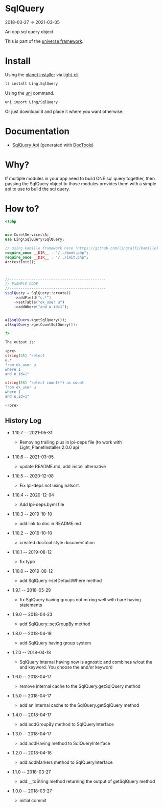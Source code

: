 SqlQuery
===========
2018-03-27 -> 2021-03-05



An oop sql query object.


This is part of the [universe framework](https://github.com/karayabin/universe-snapshot).


Install
==========
Using the [planet installer](https://github.com/lingtalfi/Light_PlanetInstaller) via [light-cli](https://github.com/lingtalfi/Light_Cli)
```bash
lt install Ling.SqlQuery
```

Using the [uni](https://github.com/lingtalfi/universe-naive-importer) command.
```bash
uni import Ling/SqlQuery
```

Or just download it and place it where you want otherwise.



Documentation
===========
- [SqlQuery Api](https://github.com/lingtalfi/SqlQuery/blob/master/doc/api/Ling/SqlQuery.md) (generated with [DocTools](https://github.com/lingtalfi/DocTools))


Why?
==========================

If multiple modules in your app need to build ONE sql query together,
then passing the SqlQuery object to those modules provides them with
a simple api to use to build the sql query. 


How to?
===========

```php
<?php


use Core\Services\A;
use Ling\SqlQuery\SqlQuery;

// using kamille framework here (https://github.com/lingtalfi/kamille)
require_once __DIR__ . "/../boot.php";
require_once __DIR__ . "/../init.php";
A::testInit();



//--------------------------------------------
// EXAMPLE CODE
//--------------------------------------------
$sqlQuery = SqlQuery::create()
    ->addField("u.*")
    ->setTable("ek_user u")
    ->addWhere("and u.id=1");


a($sqlQuery->getSqlQuery());
a($sqlQuery->getCountSqlQuery());

?>

The output is:

<pre>
string(45) "select
u.*
from ek_user u
where 1
and u.id=1"

string(58) "select count(*) as count
from ek_user u
where 1
and u.id=1"

</pre>

```




History Log
------------------

- 1.10.7 -- 2021-05-31

    - Removing trailing plus in lpi-deps file (to work with Light_PlanetInstaller:2.0.0 api

- 1.10.6 -- 2021-03-05

    - update README.md, add install alternative

- 1.10.5 -- 2020-12-08

    - Fix lpi-deps not using natsort.

- 1.10.4 -- 2020-12-04

    - Add lpi-deps.byml file

- 1.10.3 -- 2019-10-10

    - add link to doc in README.md
    
- 1.10.2 -- 2019-10-10

    - created docTool style documentation
    
- 1.10.1 -- 2019-08-12

    - fix typo
    
- 1.10.0 -- 2019-08-12

    - add SqlQuery->setDefaultWhere method
    
- 1.9.1 -- 2018-05-29

    - fix SqlQuery having groups not mixing well with bare having statements

- 1.9.0 -- 2018-04-23

    - add SqlQuery::setGroupBy method
    
- 1.8.0 -- 2018-04-18

    - add SqlQuery having group system
    
- 1.7.0 -- 2018-04-18

    - SqlQuery internal having now is agnostic and combines w/out the and keyword. You choose the and/or keyword

- 1.6.0 -- 2018-04-17

    - remove internal cache to the SqlQuery.getSqlQuery method
    
- 1.5.0 -- 2018-04-17

    - add an internal cache to the SqlQuery.getSqlQuery method
    
- 1.4.0 -- 2018-04-17

    - add addGroupBy method to SqlQueryInterface
    
- 1.3.0 -- 2018-04-17

    - add addHaving method to SqlQueryInterface
    
- 1.2.0 -- 2018-04-16

    - add addMarkers method to SqlQueryInterface

- 1.1.0 -- 2018-03-27

    - add __toString method returning the output of getSqlQuery method
    
- 1.0.0 -- 2018-03-27

    - initial commit




